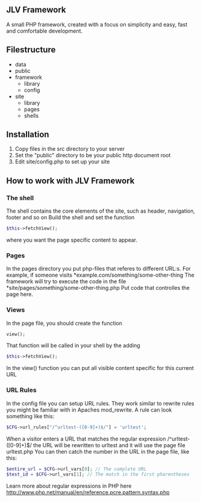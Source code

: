 ## JLV Framework
A small PHP framework, created with a focus on simplicity and easy, fast and comfortable development.

## Filestructure
* data
* public
* framework
  * library
  * config
* site
  * library
  * pages
  * shells


## Installation
1.  Copy files in the src directory to your server
2.  Set the "public" directory to be your public http document root
3.  Edit site/config.php to set up your site


## How to work with JLV Framework
### The shell
The shell contains the core elements of the site, such as header, navigation, footer and so on
Build the shell and set the function
```php
$this->fetchView();
```
where you want the page specific content to appear. 

### Pages
In the pages directory you put php-files that referes to different URL:s. 
For example, if someone visits 
*example.com/something/some-other-thing
The framework will try to execute the code in the file
*site/pages/something/some-other-thing.php
Put code that controlles the page here. 

### Views
In the page file, you should create the function 
```php
view();
```
That function will be called in your shell by the adding 
```php
$this->fetchView();
```
In the view() function you can put all visible content specific for this current URL

### URL Rules
In the config file you can setup URL rules. They work similar to rewrite rules you 
might be familiar with in Apaches mod_rewrite. A rule can look something like this:
```php
$CFG->url_rules["/^urltest-([0-9]+)$/"] = 'urltest';
```
When a visitor enters a URL that matches the regular expression /^urltest-([0-9]+)$/
the URL will be rewritten to urltest and it will use the page file urltest.php You
can then catch the number in the URL in the page file, like this:
```php
$entire_url = $CFG->url_vars[0]; // The complete URL
$test_id = $CFG->url_vars[1]; // The match in the first pharentheses
```
Learn more about regular expressions in PHP here http://www.php.net/manual/en/reference.pcre.pattern.syntax.php